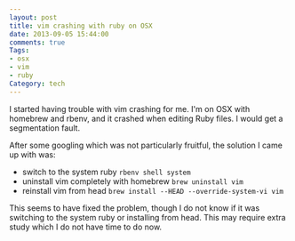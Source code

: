 ```yaml
---
layout: post
title: vim crashing with ruby on OSX
date: 2013-09-05 15:44:00
comments: true
Tags:
- osx
- vim
- ruby
Category: tech
---
```


I started having trouble with vim crashing for me. I'm on OSX with homebrew and rbenv, and it crashed when editing Ruby files. I would get a segmentation fault. 

After some googling which was not particularly fruitful, the solution I came up with was:

* switch to the system ruby `rbenv shell system`
* uninstall vim completely with homebrew `brew uninstall vim`
* reinstall vim from head `brew install --HEAD --override-system-vi vim`

This seems to have fixed the problem, though I do not know if it was switching to the system ruby or installing from head. This may require extra study which I do not have time to do now.
